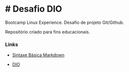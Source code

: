# # Desafio DIO
Bootcamp Linux Experience. Desafio de projeto Git/Github.

Repositório criado para fins educacionais.

### Links 

- [Sintaxe Básica Markdown](https://markdown-guide.readthedocs.io/en/latest/basics.html)

- [DIO](https://web.dio.me/home)

  
